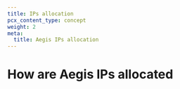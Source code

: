 ```yaml
---
title: IPs allocation
pcx_content_type: concept
weight: 2
meta:
  title: Aegis IPs allocation
---
```


# How are Aegis IPs allocated

